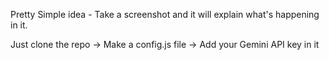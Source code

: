 Pretty Simple idea - Take a screenshot and it will explain what's happening in it.

Just clone the repo -> Make a config.js file -> Add your Gemini API key in it
